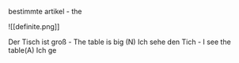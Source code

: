 bestimmte artikel - the 

![[definite.png]]


Der Tisch ist groß - The table is big (N)
Ich sehe den Tich - I see the table(A)
Ich ge